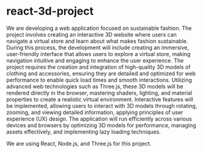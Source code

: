 # react-3d-project

We are developing a web application focused on sustainable fashion. The project involves creating an interactive 3D website where users can navigate a virtual store and learn about what makes fashion sustainable. During this process, the development will include creating an immersive, user-friendly interface that allows users to explore a virtual store, making navigation intuitive and engaging to enhance the user experience. The project requires the creation and integration of high-quality 3D models of clothing and accessories, ensuring they are detailed and optimized for web performance to enable quick load times and smooth interactions. Utilizing advanced web technologies such as Three.js, these 3D models will be rendered directly in the browser, mastering shaders, lighting, and material properties to create a realistic virtual environment. Interactive features will be implemented, allowing users to interact with 3D models through rotating, zooming, and viewing detailed information, applying principles of user experience (UX) design. The application will run efficiently across various devices and browsers by optimizing 3D models for performance, managing assets effectively, and implementing lazy loading techniques.

We are using React, Node.js, and Three.js for this project.